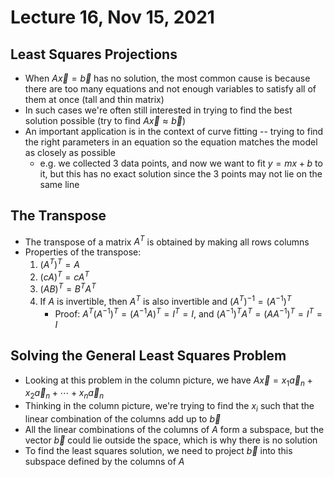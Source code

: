 # Lecture 16, Nov 15, 2021

## Least Squares Projections

* When $A\vec{x} = \vec{b}$ has no solution, the most common cause is because there are too many equations and not enough variables to satisfy all of them at once (tall and thin matrix)
* In such cases we're often still interested in trying to find the best solution possible (try to find $A\vec{x} \approx \vec{b}$)
* An important application is in the context of curve fitting -- trying to find the right parameters in an equation so the equation matches the model as closely as possible
	* e.g. we collected 3 data points, and now we want to fit $y = mx + b$ to it, but this has no exact solution since the 3 points may not lie on the same line

## The Transpose

* The transpose of a matrix $A^T$ is obtained by making all rows columns
* Properties of the transpose:
	1. $(A^T)^T = A$
	2. $(cA)^T = cA^T$
	3. $(AB)^T = B^TA^T$
	4. If $A$ is invertible, then $A^T$ is also invertible and $(A^T)^{-1} = (A^{-1})^T$
		* Proof: $A^T(A^{-1})^T = (A^{-1}A)^T = I^T = I$, and $(A^{-1})^TA^T = (AA^{-1})^T = I^T = I$

## Solving the General Least Squares Problem

* Looking at this problem in the column picture, we have $A\vec{x} = x_1\vec{a}_n + x_2\vec{a}_n + \cdots + x_n\vec{a}_n$
* Thinking in the column picture, we're trying to find the $x_i$ such that the linear combination of the columns add up to $\vec{b}$
* All the linear combinations of the columns of $A$ form a subspace, but the vector $\vec{b}$ could lie outside the space, which is why there is no solution
* To find the least squares solution, we need to project $\vec{b}$ into this subspace defined by the columns of $A$


